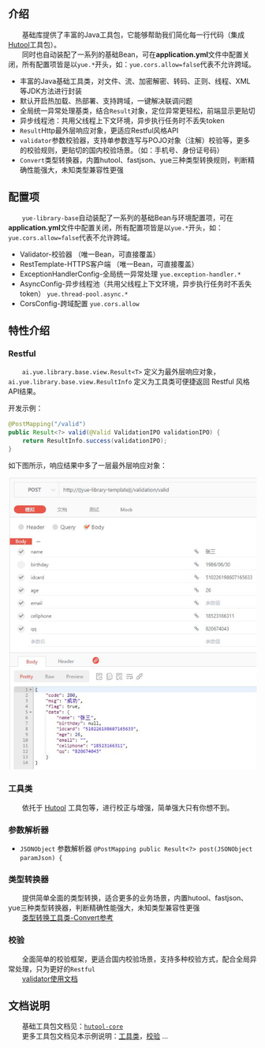 ## 介绍
　　基础库提供了丰富的Java工具包，它能够帮助我们简化每一行代码（集成[Hutool](https://hutool.cn)工具包）。<br>
　　同时也自动装配了一系列的基础Bean，可在<b>application.yml</b>文件中配置关闭，所有配置项皆是以`yue.*`开头，如：`yue.cors.allow=false`代表不允许跨域。
- 丰富的Java基础工具类，对文件、流、加密解密、转码、正则、线程、XML等JDK方法进行封装
- 默认开启热加载、热部署、支持跨域，一键解决联调问题
- 全局统一异常处理基类，结合`Result`对象，定位异常更轻松，前端显示更贴切
- 异步线程池：共用父线程上下文环境，异步执行任务时不丢失token
- `Result`Http最外层响应对象，更适应Restful风格API
- `validator`参数校验器，支持单参数连写与POJO对象（注解）校验等，更多的校验规则，更贴切的国内校验场景。（如：手机号、身份证号码）
- `Convert`类型转换器，内置hutool、fastjson、yue三种类型转换规则，判断精确性能强大，未知类型兼容性更强

## 配置项
　　`yue-library-base`自动装配了一系列的基础Bean与环境配置项，可在<b>application.yml</b>文件中配置关闭，所有配置项皆是以`yue.*`开头，如：`yue.cors.allow=false`代表不允许跨域。
- Validator-校验器 （唯一Bean，可直接覆盖）
- RestTemplate-HTTPS客户端 （唯一Bean，可直接覆盖）
- ExceptionHandlerConfig-全局统一异常处理 `yue.exception-handler.*`
- AsyncConfig-异步线程池（共用父线程上下文环境，异步执行任务时不丢失token） `yue.thread-pool.async.*`
- CorsConfig-跨域配置 `yue.cors.allow`

## 特性介绍
### Restful
　　`ai.yue.library.base.view.Result<T>` 定义为最外层响应对象，`ai.yue.library.base.view.ResultInfo` 定义为工具类可便捷返回 Restful 风格API结果。

开发示例：

```java
@PostMapping("/valid")
public Result<?> valid(@Valid ValidationIPO validationIPO) {
	return ResultInfo.success(validationIPO);
}
```

如下图所示，响应结果中多了一层最外层响应对象：

![请求参数与响应结果](介绍_files/1.jpg)

### 工具类
　　依托于 [Hutool](https://hutool.cn) 工具包等，进行校正与增强，简单强大只有你想不到。

### 参数解析器
- `JSONObject` 参数解析器 `@PostMapping public Result<?> post(JSONObject paramJson) {`

### 类型转换器
　　提供简单全面的类型转换，适合更多的业务场景，内置hutool、fastjson、yue三种类型转换器，判断精确性能强大，未知类型兼容性更强<br>
　　[类型转换工具类-Convert参考](https://hutool.cn/docs/#/core/类型转换/类型转换工具类-Convert)

### 校验
　　全面简单的校验框架，更适合国内校验场景，支持多种校验方式，配合全局异常处理，只为更好的`Restful`<br>
　　[validator使用文档](base/校验.md)

## 文档说明
　　基础工具包文档见：[`hutool-core`](https://hutool.cn/docs)<br>
　　更多工具包文档见本示例说明：[工具类](base/工具类.md)，[校验](base/校验.md) ...